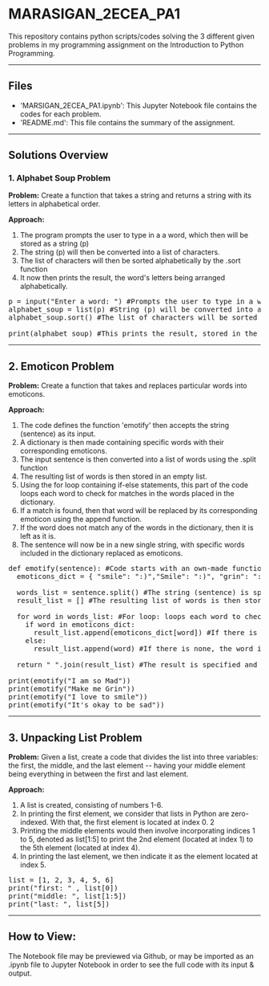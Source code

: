 # MARASIGAN_2ECEA_PA1

This repository contains python scripts/codes solving the 3 different given problems in my programming assignment on the Introduction to Python Programming.

---

## Files
* 'MARSIGAN_2ECEA_PA1.ipynb': This Jupyter Notebook file contains the codes for each problem.
* 'README.md': This file contains the summary of the assignment.

---

## Solutions Overview
### 1. Alphabet Soup Problem

**Problem:** Create a function that takes a string and returns a string with its letters in alphabetical order.

**Approach:**
1. The program prompts the user to type in a a word, which then will be stored as a string (p)
2. The string (p) will then be converted into a list of characters.
3. The list of characters will then be sorted alphabetically by the .sort function
4. It now then prints the result, the word's letters being arranged alphabetically.

<pre>p = input("Enter a word: ") #Prompts the user to type in a word, stored in variable p as a string
alphabet_soup = list(p) #String (p) will be converted into a list of characters (e.g. hello - will be listed letter per letter; h, e, l, l, o)
alphabet_soup.sort() #The list of characters will be sorted alphabetically, then stored in the variable alphabet_soup

print(alphabet_soup) #This prints the result, stored in the alphabet_soup variable, each character arranged alphabetically </pre>

---

## 2. Emoticon Problem
**Problem:** Create a function that takes and replaces particular words into emoticons.

**Approach:**
1. The code defines the function 'emotify' then accepts the string (sentence) as its input.
2. A dictionary is then made containing specific words with their corresponding emoticons.
3. The input sentence is then converted into a list of words using the .split function
4. The resulting list of words is then stored in an empty list.
5. Using the for loop containing if-else statements, this part of the code loops each word to check for matches in the words placed in the dictionary.
6. If a match is found, then that word will be replaced by its corresponding emoticon using the append function.
7. If the word does not match any of the words in the dictionary, then it is left as it is.
8. The sentence will now be in a new single string, with specific words included in the dictionary replaced as emoticons.

<pre>def emotify(sentence): #Code starts with an own-made function, accepting the string (sentence) as its input
  emoticons_dict = { "smile": ":)","Smile": ":)", "grin": ":D","Grin": ":D","sad": ":((", "Sad": ":((", "mad": ">:(", "Mad": ">:("} #Dictionary emotions_dict contains emotions (serving as keys) corresponding with their emoticons (as the pair values)
  
  words_list = sentence.split() #The string (sentence) is split into a list of words
  result_list = [] #The resulting list of words is then stored in this list
  
  for word in words_list: #For loop: loops each word to check for matches in the words placed in the dictionary
    if word in emoticons_dict:
      result_list.append(emoticons_dict[word]) #If there is any found matches in the dictionary's keys (emotions), it's replaced with the corresponding value (emoticon)
    else:
      result_list.append(word) #If there is none, the word is printed as is
      
  return " ".join(result_list) #The result is specified and returned/stored in the result_list
    
print(emotify("I am so Mad"))
print(emotify("Make me Grin"))
print(emotify("I love to smile"))
print(emotify("It's okay to be sad"))</pre>
---

## 3. Unpacking List Problem
**Problem:** Given a list, create a code that divides the list into three variables: the first, the middle, and the last element -- having your middle element being everything in between the first and last element.

**Approach:** 
1. A list is created, consisting of numbers 1-6.
2. In printing the first element, we consider that lists in Python are zero-indexed. With that, the first element is located at index 0. 2
3. Printing the middle elements would then involve incorporating indices 1 to 5, denoted as list[1:5] to print the 2nd element (located at index 1) to the 5th element (located at index 4).
4. In printing the last element, we then indicate it as the element located at index 5.

<pre>list = [1, 2, 3, 4, 5, 6]
print("first: " , list[0])
print("middle: ", list[1:5])
print("last: ", list[5])</pre>
---

## How to View:

The Notebook file may be previewed via Github, or may be imported as an .ipynb file to Jupyter Notebook in order to see the full code with its input & output.

